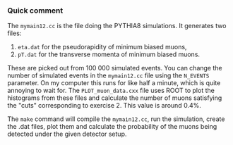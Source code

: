 ### Quick comment
The `mymain12.cc` is the file doing the PYTHIA8 simulations. It generates two files: 

1) `eta.dat` for the pseudorapidity of minimum biased muons,
2) `pT.dat` for the transverse momenta of minimum biased muons.

These are picked out from 100 000 simulated events. You can change the number of simulated events in the `mymain12.cc` file using the `N_EVENTS` parameter. On my computer this runs for like half a minute, which is quite annoying to wait for. The `PLOT_muon_data.cxx` file uses ROOT to plot the histograms from these files and calculate the number of muons satisfying the "cuts" corresponding to exercise 2. This value is around 0.4%. 

The `make` command will compile the `mymain12.cc`, run the simulation, create the .dat files, plot them and calculate the probability of the muons being detected under the given detector setup.
